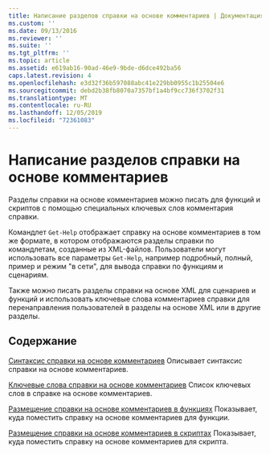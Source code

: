 ```yaml
---
title: Написание разделов справки на основе комментариев | Документация Майкрософт
ms.custom: ''
ms.date: 09/13/2016
ms.reviewer: ''
ms.suite: ''
ms.tgt_pltfrm: ''
ms.topic: article
ms.assetid: e619ab16-90ad-46e9-9bde-d6dce492ba56
caps.latest.revision: 4
ms.openlocfilehash: e3d32f36b597088abc41e229bb0955c1b25504e6
ms.sourcegitcommit: debd2b38fb8070a7357bf1a4bf9cc736f3702f31
ms.translationtype: MT
ms.contentlocale: ru-RU
ms.lasthandoff: 12/05/2019
ms.locfileid: "72361083"
---
```

# <a name="writing-comment-based-help-topics"></a>Написание разделов справки на основе комментариев

Разделы справки на основе комментариев можно писать для функций и скриптов с помощью специальных ключевых слов комментария справки.

 Командлет `Get-Help` отображает справку на основе комментариев в том же формате, в котором отображаются разделы справки по командлетам, созданные из XML-файлов. Пользователи могут использовать все параметры `Get-Help`, например подробный, полный, пример и режим "в сети", для вывода справки по функциям и сценариям.

 Также можно писать разделы справки на основе XML для сценариев и функций и использовать ключевые слова комментариев справки для перенаправления пользователей в разделы на основе XML или в другие разделы.

## <a name="in-this-section"></a>Содержание

 [Синтаксис справки на основе комментариев](./syntax-of-comment-based-help.md) Описывает синтаксис справки на основе комментариев.

 [Ключевые слова справки на основе комментариев](./comment-based-help-keywords.md) Список ключевых слов в справке на основе комментариев.

 [Размещение справки на основе комментариев в функциях](./placing-comment-based-help-in-functions.md) Показывает, куда поместить справку на основе комментариев для функции.

 [Размещение справки на основе комментариев в скриптах](./placing-comment-based-help-in-scripts.md) Показывает, куда поместить справку на основе комментариев для скрипта.